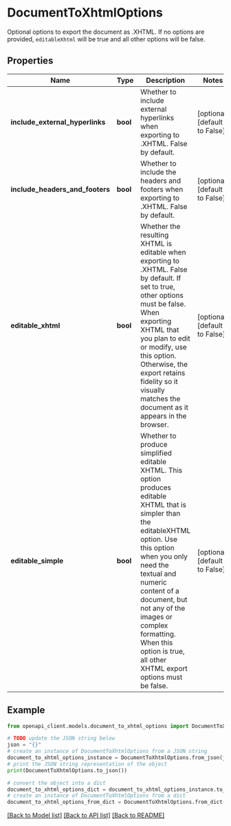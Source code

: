 # DocumentToXhtmlOptions

Optional options to export the document as .XHTML. If no options are provided, `editableXhtml` will be true and all other options will be false. 

## Properties

Name | Type | Description | Notes
------------ | ------------- | ------------- | -------------
**include_external_hyperlinks** | **bool** | Whether to include external hyperlinks when exporting to .XHTML. False by default. | [optional] [default to False]
**include_headers_and_footers** | **bool** | Whether to include the headers and footers when exporting to .XHTML. False by default. | [optional] [default to False]
**editable_xhtml** | **bool** | Whether the resulting XHTML is editable when exporting to .XHTML. False by default. If set to true, other options must be false. When exporting XHTML that you plan to edit or modify, use this option. Otherwise, the export retains fidelity so it visually matches the document as it appears in the browser.  | [optional] [default to False]
**editable_simple** | **bool** | Whether to produce simplified editable XHTML. This option produces editable XHTML that is simpler than the  editableXHTML option. Use this option when you only need the textual and numeric content of a document, but not  any of the images or complex formatting. When this option is true, all other XHTML export options must be false.  | [optional] [default to False]

## Example

```python
from openapi_client.models.document_to_xhtml_options import DocumentToXhtmlOptions

# TODO update the JSON string below
json = "{}"
# create an instance of DocumentToXhtmlOptions from a JSON string
document_to_xhtml_options_instance = DocumentToXhtmlOptions.from_json(json)
# print the JSON string representation of the object
print(DocumentToXhtmlOptions.to_json())

# convert the object into a dict
document_to_xhtml_options_dict = document_to_xhtml_options_instance.to_dict()
# create an instance of DocumentToXhtmlOptions from a dict
document_to_xhtml_options_from_dict = DocumentToXhtmlOptions.from_dict(document_to_xhtml_options_dict)
```
[[Back to Model list]](../README.md#documentation-for-models) [[Back to API list]](../README.md#documentation-for-api-endpoints) [[Back to README]](../README.md)


